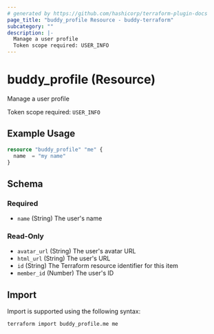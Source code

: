 ```yaml
---
# generated by https://github.com/hashicorp/terraform-plugin-docs
page_title: "buddy_profile Resource - buddy-terraform"
subcategory: ""
description: |-
  Manage a user profile
  Token scope required: USER_INFO
---
```


# buddy_profile (Resource)

Manage a user profile

Token scope required: `USER_INFO`

## Example Usage

```terraform
resource "buddy_profile" "me" {
  name  = "my name"
}
```

<!-- schema generated by tfplugindocs -->
## Schema

### Required

- `name` (String) The user's name

### Read-Only

- `avatar_url` (String) The user's avatar URL
- `html_url` (String) The user's URL
- `id` (String) The Terraform resource identifier for this item
- `member_id` (Number) The user's ID

## Import

Import is supported using the following syntax:

```shell
terraform import buddy_profile.me me
```
